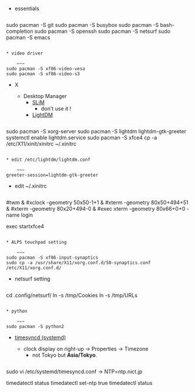 
* essentials

	~~~
sudo pacman -S git
sudo pacman -S busybox
sudo pacman -S bash-completion
sudo pacman -S openssh
sudo pacman -S netsurf
sudo pacman -S emacs
~~~

* video driver

	~~~
sudo pacman -S xf86-video-vesa
sudo pacman -S xf86-video-s3
~~~

* X
	* Desktop Manager
		* [SLiM](https://wiki.archlinuxjp.org/index.php/SLiM)
			* don't use it !
		* [LightDM](https://wiki.archlinuxjp.org/index.php/LightDM)

	~~~
sudo pacman -S xorg-server
sudo pacman -S lightdm lightdm-gtk-greeter
systemctl enable lightdm.service
sudo pacman -S xfce4
cp -a /etc/X11/xinit/xinitrc ~/.xinitrc
~~~

* edit /etc/lightdm/lightdm.conf

	~~~
greeter-session=lightdm-gtk-greeter
~~~

* edit ~/.xinitrc

	~~~
#twm &
#xclock -geometry 50x50-1+1 &
#xterm -geometry 80x50+494+51 &
#xterm -geometry 80x20+494-0 &
#exec xterm -geometry 80x66+0+0 -name login

exec startxfce4
~~~

* ALPS touchpad setting

	~~~
sudo pacman -S xf86-input-synaptics
sudo cp -a /usr/share/X11/xorg.conf.d/50-synaptics.conf /etc/X11/xorg.conf.d/
~~~

* netsurf setting

	~~~
cd .config/netsurf/
ln -s /tmp/Cookies
ln -s /tmp/URLs
~~~

* python

	~~~
sudo pacman -S python2
~~~

* [timesyncd (systemd)](http://wiki.archlinuxjp.org/index.php/Systemd-timesyncd)
	* clock display on right-up -> Properties -> Timezone
		* not Tokyo but **Asia/Tokyo**.

	~~~
sudo vi /etc/systemd/timesyncd.conf
 ->	NTP=ntp.nict.jp

timedatectl status
timedatectl set-ntp true
timedatectl status
~~~
